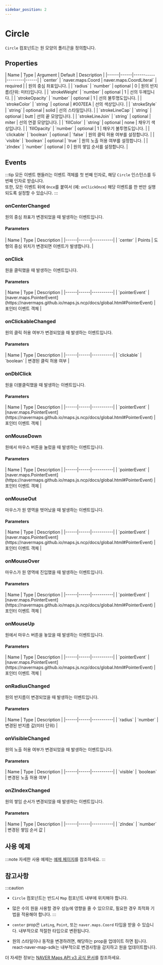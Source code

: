 ```yaml
---
sidebar_position: 2
---
```


# Circle

`Circle` 컴포넌트는 원 모양의 폴리곤을 정의합니다.

## Properties

<div className="api-table">
| Name | Type | Argument | Default | Description |
|------|------|-----------|---------|------|
| `center` | `naver.maps.Coord | naver.maps.CoordLiteral` | required |  | 원의 중심 좌표입니다. |
| `radius` | `number` | optional | 0 | 원의 반지름(단위: 미터)입니다. |
| `strokeWeight` | `number` | optional | 1 | 선의 두께입니다. |
| `strokeOpacity` | `number` | optional | 1 | 선의 불투명도입니다. |
| `strokeColor` | `string` | optional | #007EEA | 선의 색상입니다. |
| `strokeStyle` | `string` | optional | solid | 선의 스타일입니다. |
| `strokeLineCap` | `string` | optional | butt | 선의 끝 모양입니다. |
| `strokeLineJoin` | `string` | optional | miter | 선의 연결 모양입니다. |
| `fillColor` | `string` | optional | none | 채우기 색상입니다. |
| `fillOpacity` | `number` | optional | 1 | 채우기 불투명도입니다. |
| `clickable` | `boolean` | optional | `false` | 원의 클릭 허용 여부를 설정합니다. |
| `visible` | `boolean` | optional | `true` | 원의 노출 허용 여부를 설정합니다. |
| `zIndex` | `number` | optional | 0 | 원의 쌓임 순서를 설정합니다. |
</div>

## Events

:::tip
모든 이벤트 핸들러는 이벤트 객체를 첫 번째 인자로, 해당 `Circle` 인스턴스를 두 번째 인자로 받습니다.<br/>
또한, 모든 이벤트 뒤에 `Once`를 붙여서 (예: `onClickOnce`) 해당 이벤트를 한 번만 실행되도록 설정할 수 있습니다.
:::

### onCenterChanged
원의 중심 좌표가 변경되었을 때 발생하는 이벤트입니다.

<h4>Parameters</h4>
<div className="api-table">
| Name | Type | Description |
|------|------|-----------|
| `center` | Points | 도형의 중심 위치가 변경되면 이벤트가 발생합니다. |
</div>

### onClick
원을 클릭했을 때 발생하는 이벤트입니다.

<h4>Parameters</h4>
<div className="api-table">
| Name | Type | Description |
|------|------|-----------|
| `pointerEvent` | [naver.maps.PointerEvent](https://navermaps.github.io/maps.js.ncp/docs/global.html#PointerEvent) | 포인터 이벤트 객체 |
</div>

### onClickableChanged
원의 클릭 허용 여부가 변경되었을 때 발생하는 이벤트입니다.

<h4>Parameters</h4>
<div className="api-table">
| Name | Type | Description |
|------|------|-----------|
| `clickable` | `boolean` | 변경된 클릭 허용 여부 |
</div>

### onDblClick
원을 더블클릭했을 때 발생하는 이벤트입니다.

<h4>Parameters</h4>
<div className="api-table">
| Name | Type | Description |
|------|------|-----------|
| `pointerEvent` | [naver.maps.PointerEvent](https://navermaps.github.io/maps.js.ncp/docs/global.html#PointerEvent) | 포인터 이벤트 객체 |
</div>

### onMouseDown
원에서 마우스 버튼을 눌렀을 때 발생하는 이벤트입니다.

<h4>Parameters</h4>
<div className="api-table">
| Name | Type | Description |
|------|------|-----------|
| `pointerEvent` | [naver.maps.PointerEvent](https://navermaps.github.io/maps.js.ncp/docs/global.html#PointerEvent) | 포인터 이벤트 객체 |
</div>

### onMouseOut
마우스가 원 영역을 벗어났을 때 발생하는 이벤트입니다.

<h4>Parameters</h4>
<div className="api-table">
| Name | Type | Description |
|------|------|-----------|
| `pointerEvent` | [naver.maps.PointerEvent](https://navermaps.github.io/maps.js.ncp/docs/global.html#PointerEvent) | 포인터 이벤트 객체 |
</div>

### onMouseOver
마우스가 원 영역에 진입했을 때 발생하는 이벤트입니다.

<h4>Parameters</h4>
<div className="api-table">
| Name | Type | Description |
|------|------|-----------|
| `pointerEvent` | [naver.maps.PointerEvent](https://navermaps.github.io/maps.js.ncp/docs/global.html#PointerEvent) | 포인터 이벤트 객체 |
</div>

### onMouseUp
원에서 마우스 버튼을 놓았을 때 발생하는 이벤트입니다.

<h4>Parameters</h4>
<div className="api-table">
| Name | Type | Description |
|------|------|-----------|
| `pointerEvent` | [naver.maps.PointerEvent](https://navermaps.github.io/maps.js.ncp/docs/global.html#PointerEvent) | 포인터 이벤트 객체 |
</div>

### onRadiusChanged
원의 반지름이 변경되었을 때 발생하는 이벤트입니다.

<h4>Parameters</h4>
<div className="api-table">
| Name | Type | Description |
|------|------|-----------|
| `radius` | `number` | 변경된 반지름 값(미터 단위) |
</div>

### onVisibleChanged
원의 노출 허용 여부가 변경되었을 때 발생하는 이벤트입니다.

<h4>Parameters</h4>
<div className="api-table">
| Name | Type | Description |
|------|------|-----------|
| `visible` | `boolean` | 변경된 노출 허용 여부 |
</div>

### onZIndexChanged
원의 쌓임 순서가 변경되었을 때 발생하는 이벤트입니다.

<h4>Parameters</h4>
<div className="api-table">
| Name | Type | Description |
|------|------|-----------|
| `zIndex` | `number` | 변경된 쌓임 순서 값 |
</div>

## 사용 예제

:::note
자세한 사용 예제는 [예제 페이지](../../category/sample/)를 참조하세요.
:::

## 참고사항

:::caution
- `Circle` 컴포넌트는 반드시 `Map` 컴포넌트 내부에 위치해야 합니다.
- 많은 수의 원을 사용할 경우 성능에 영향을 줄 수 있으므로, 필요한 경우 최적화 기법을 적용해야 합니다.
:::

- `center` prop은 `LatLng`, `Point`, 또는 `naver.maps.Coord` 타입을 받을 수 있습니다. 내부적으로 적절한 타입으로 변환됩니다.
- 원의 스타일이나 동작을 변경하려면, 해당하는 prop을 업데이트 하면 됩니다. react-naver-map-sdk는 내부적으로 변경사항을 감지하고 원을 업데이트합니다.

더 자세한 정보는 [NAVER Maps API v3 공식 문서](https://navermaps.github.io/maps.js.ncp/docs/naver.maps.Circle.html)를 참조하세요.
